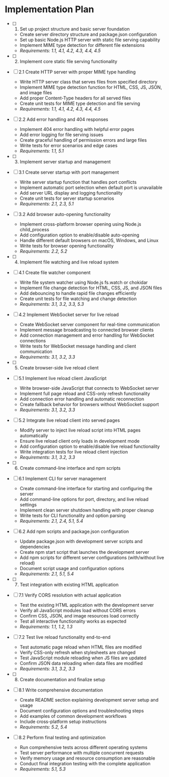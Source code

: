 # Implementation Plan

- [ ] 1. Set up project structure and basic server foundation
  - Create server directory structure and package.json configuration
  - Set up basic Node.js HTTP server with static file serving capability
  - Implement MIME type detection for different file extensions
  - _Requirements: 1.1, 4.1, 4.2, 4.3, 4.4, 4.5_

- [ ] 2. Implement core static file serving functionality
- [ ] 2.1 Create HTTP server with proper MIME type handling
  - Write HTTP server class that serves files from specified directory
  - Implement MIME type detection function for HTML, CSS, JS, JSON, and image files
  - Add proper Content-Type headers for all served files
  - Create unit tests for MIME type detection and file serving
  - _Requirements: 1.1, 4.1, 4.2, 4.3, 4.4, 4.5_

- [ ] 2.2 Add error handling and 404 responses
  - Implement 404 error handling with helpful error pages
  - Add error logging for file serving issues
  - Create graceful handling of permission errors and large files
  - Write tests for error scenarios and edge cases
  - _Requirements: 1.1, 5.1_

- [ ] 3. Implement server startup and management
- [ ] 3.1 Create server startup with port management
  - Write server startup function that handles port conflicts
  - Implement automatic port selection when default port is unavailable
  - Add server URL display and logging functionality
  - Create unit tests for server startup scenarios
  - _Requirements: 2.1, 2.3, 5.1_

- [ ] 3.2 Add browser auto-opening functionality
  - Implement cross-platform browser opening using Node.js child_process
  - Add configuration option to enable/disable auto-opening
  - Handle different default browsers on macOS, Windows, and Linux
  - Write tests for browser opening functionality
  - _Requirements: 2.2, 5.2_

- [ ] 4. Implement file watching and live reload system
- [ ] 4.1 Create file watcher component
  - Write file system watcher using Node.js fs.watch or chokidar
  - Implement file change detection for HTML, CSS, JS, and JSON files
  - Add debouncing to handle rapid file changes efficiently
  - Create unit tests for file watching and change detection
  - _Requirements: 3.1, 3.2, 3.3, 5.3_

- [ ] 4.2 Implement WebSocket server for live reload
  - Create WebSocket server component for real-time communication
  - Implement message broadcasting to connected browser clients
  - Add connection management and error handling for WebSocket connections
  - Write tests for WebSocket message handling and client communication
  - _Requirements: 3.1, 3.2, 3.3_

- [ ] 5. Create browser-side live reload client
- [ ] 5.1 Implement live reload client JavaScript
  - Write browser-side JavaScript that connects to WebSocket server
  - Implement full page reload and CSS-only refresh functionality
  - Add connection error handling and automatic reconnection
  - Create fallback behavior for browsers without WebSocket support
  - _Requirements: 3.1, 3.2, 3.3_

- [ ] 5.2 Integrate live reload client into served pages
  - Modify server to inject live reload script into HTML pages automatically
  - Ensure live reload client only loads in development mode
  - Add configuration option to enable/disable live reload functionality
  - Write integration tests for live reload client injection
  - _Requirements: 3.1, 3.2, 3.3_

- [ ] 6. Create command-line interface and npm scripts
- [ ] 6.1 Implement CLI for server management
  - Create command-line interface for starting and configuring the server
  - Add command-line options for port, directory, and live reload settings
  - Implement clean server shutdown handling with proper cleanup
  - Write tests for CLI functionality and option parsing
  - _Requirements: 2.1, 2.4, 5.1, 5.4_

- [ ] 6.2 Add npm scripts and package.json configuration
  - Update package.json with development server scripts and dependencies
  - Create npm start script that launches the development server
  - Add npm scripts for different server configurations (with/without live reload)
  - Document script usage and configuration options
  - _Requirements: 2.1, 5.1, 5.4_

- [ ] 7. Test integration with existing HTML application
- [ ] 7.1 Verify CORS resolution with actual application
  - Test the existing HTML application with the development server
  - Verify all JavaScript modules load without CORS errors
  - Confirm CSS, JSON, and image resources load correctly
  - Test all interactive functionality works as expected
  - _Requirements: 1.1, 1.2, 1.3_

- [ ] 7.2 Test live reload functionality end-to-end
  - Test automatic page reload when HTML files are modified
  - Verify CSS-only refresh when stylesheets are changed
  - Test JavaScript module reloading when JS files are updated
  - Confirm JSON data reloading when data files are modified
  - _Requirements: 3.1, 3.2, 3.3_

- [ ] 8. Create documentation and finalize setup
- [ ] 8.1 Write comprehensive documentation
  - Create README section explaining development server setup and usage
  - Document configuration options and troubleshooting steps
  - Add examples of common development workflows
  - Include cross-platform setup instructions
  - _Requirements: 5.2, 5.4_

- [ ] 8.2 Perform final testing and optimization
  - Run comprehensive tests across different operating systems
  - Test server performance with multiple concurrent requests
  - Verify memory usage and resource consumption are reasonable
  - Conduct final integration testing with the complete application
  - _Requirements: 5.1, 5.3_